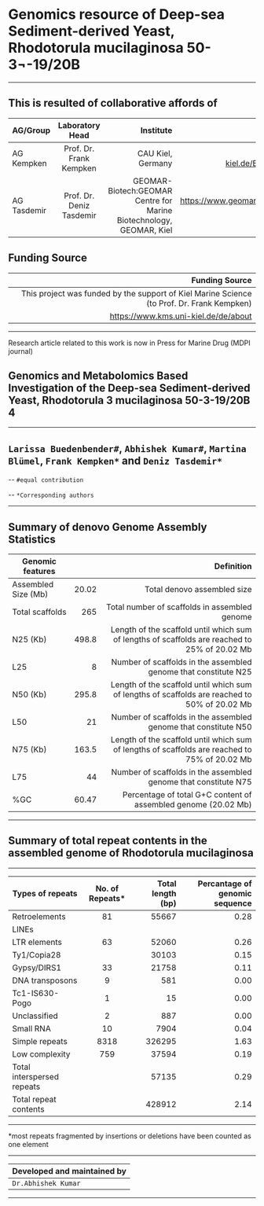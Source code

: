 # Genomics resource of Deep-sea Sediment-derived Yeast, Rhodotorula mucilaginosa 50-3¬-19/20B
------------------------------
This is resulted of collaborative affords of 
-----------

|AG/Group|	Laboratory Head|	Institute|Website|
| ------------- |:-------------:| -----:|--------------------:|
|AG Kempken  |Prof. Dr. Frank Kempken  | CAU Kiel, Germany |https://www.uni-kiel.de/Botanik/Kempken/english.shtml  |
|AG Tasdemir  |Prof. Dr. Deniz Tasdemir | GEOMAR-Biotech:GEOMAR Centre for Marine Biotechnology, GEOMAR, Kiel |https://www.geomar.de/en/staff/fb3/mn/tasdemir-deniz |

Funding Source
-----------
|Funding Source |
|-------:|
|This project was funded by the support of Kiel Marine Science (to Prof. Dr. Frank Kempken)
https://www.kms.uni-kiel.de/de/about|


------------------------------------------------------------------------------------------------------------------------

Research article related to this work is now in Press for Marine Drug (MDPI journal)

## Genomics and Metabolomics Based Investigation of the Deep-sea Sediment-derived Yeast, Rhodotorula 3 mucilaginosa 50-3-19/20B 4
------------------------

`Larissa Buedenbender#`, `Abhishek Kumar#`, `Martina Blümel`, `Frank Kempken*` and `Deniz Tasdemir*`
----

-- `#equal contribution`

-- `*Corresponding authors`

------------------------------------------------------------------------------------------------------------------------

Summary of denovo  Genome Assembly Statistics
--------------------------------

|Genomic features||	Definition |
|------------------|--------------:|----------------:|
|Assembled Size (Mb)|	20.02	|	Total denovo assembled size |
|Total scaffolds|	265	|	Total number of scaffolds in assembled genome|
|N25 (Kb)	|	498.8	|	Length of the scaffold until which sum of lengths of scaffolds are reached to 25% of 20.02 Mb|
|L25		|	8	|	Number of scaffolds in the assembled genome that constitute N25|
|N50 (Kb)	|	295.8	|	Length of the scaffold until which sum of lengths of scaffolds are reached to 50% of 20.02 Mb|
|L50		|	21	|	Number of scaffolds in the assembled genome that constitute N50|
|N75 (Kb)	|	163.5	|	Length of the scaffold until which sum of lengths of scaffolds are reached to 75% of 20.02 Mb|
|L75		|	44	|	Number of scaffolds in the assembled genome that constitute N75|
|%GC		|	60.47	|	Percentage of total G+C content of assembled genome (20.02 Mb)|
--------
	
	
	

Summary of total repeat contents in the assembled genome of Rhodotorula mucilaginosa
--------------------------------
-----
|Types of repeats|	No. of Repeats*|	Total length (bp)|	Percantage of genomic sequence|
| ------------- |:-------------:| -----:|--------------------:|
| Retroelements|81	          |   	     55667   	        | 	0.28 | 
| LINEs	          
| LTR elements| 63| 52060| 0.26| 
| Ty1/Copia28| | 30103| 0.15| 
| Gypsy/DIRS1| 33| 21758| 0.11| 
| DNA transposons| 9| 581| 0.00| 
| Tc1-IS630-Pogo| 1| 15| 0.00| 
| Unclassified| 2| 887| 0.00| 
| Small RNA| 10| 7904| 0.04| 
| Simple repeats| 8318| 326295| 1.63| 
| Low complexity| 759| 37594| 0.19| 
| Total interspersed repeats| | 57135| 0.29| 	
| Total repeat contents | | 428912	| 2.14| 
-------
*most repeats fragmented by insertions or deletions have been counted as one element

-----------
 | Developed and maintained by|
 |----------------------------|
 | `Dr.Abhishek Kumar`|
 ---------






